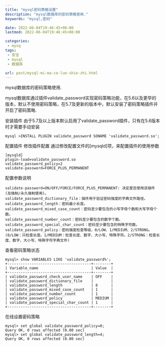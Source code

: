 ```yaml
---
title: "mysql密码策略设置"
description: "mysql数据库的密码策略使用."
keywords: "mysql,密码"

date: 2022-06-04T19:46:45+08:00
lastmod: 2022-06-04T19:46:45+08:00

categories:
 - mysq
tags:
 - 安全
 - mysql
 - 数据库

url: post/mysql-mi-ma-ce-lue-shie-zhi.html
---
```


mysql数据库的密码策略使用.

mysql数据库通过插件validate_password实现密码策略功能，在5.6以及更早的版本，默认不使用密码策略，在5.7及更新的版本中，默认安装了密码策略插件并开启了密码策略.

安装插件
由于5.7及以上版本默认启用了validate_password插件，只有在5.6版本时才需要手动安装
```
mysql >INSTALL PLUGIN validate_password SONAME 'validate_password.so';
```
配置插件
修改插件配置
通过修改配置文件的[mysqld]项，来配置插件的使用参数
```
[mysqld]
plugin-load=validate_password.so
validate_password_policy=2
validate-password=FORCE_PLUS_PERMANENT
```
配置参数说明
```
validate-password=ON/OFF/FORCE/FORCE_PLUS_PERMANENT: 决定是否使用该插件(及强制/永久强制使用)。
validate_password_dictionary_file：插件用于验证密码强度的字典文件路径。
validate_password_length：密码最小长度。
validate_password_mixed_case_count：密码至少要包含的小写字母个数和大写字母个数。
validate_password_number_count：密码至少要包含的数字个数。
validate_password_special_char_count：密码至少要包含的特殊字符数。
validate_password_policy：密码强度检查等级，0/LOW、1/MEDIUM、2/STRONG。(0/LOW：只检查长度。1/MEDIUM：检查长度、数字、大小写、特殊字符。2/STRONG：检查长度、数字、大小写、特殊字符字典文件)
```
查看密码策略状态
```
mysql> show VARIABLES LIKE 'validate_password%';
+--------------------------------------+--------+
| Variable_name                        | Value  |
+--------------------------------------+--------+
| validate_password_check_user_name    | OFF    |
| validate_password_dictionary_file    |        |
| validate_password_length             | 8      |
| validate_password_mixed_case_count   | 1      |
| validate_password_number_count       | 1      |
| validate_password_policy             | MEDIUM |
| validate_password_special_char_count | 1      |
+--------------------------------------+--------+
```
在线设置密码策略
```
mysql> set global validate_password_policy=0;
Query OK, 0 rows affected (0.00 sec)
mysql> set global validate_password_length=4;
Query OK, 0 rows affected (0.00 sec)
```